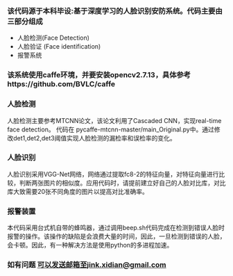 ### 该代码源于本科毕设:基于深度学习的人脸识别安防系统。代码主要由三部分组成



- 人脸检测(Face Detection)
- 人脸验证 (Face identification) 
- 报警系统
### 该系统使用caffe环境，并要安装opencv2.7.13，具体参考https://github.com/BVLC/caffe
### 人脸检测
人脸检测主要参考MTCNN论文，该论文利用了Cascaded CNN，实现real-time face detection。
代码在
pycaffe-mtcnn-master/main_Original.py中。通过修改det1,det2,det3阈值实现人脸检测的漏检率和误检率的变化。

### 人脸识别
人脸识别采用VGG-Net网络，网络通过提取fc8-2的特征向量，对特征向量进行比较，判断两张图片的相似度。应用代码时，请提前建立好自己的人脸对比库，对比库大致需要20张不同角度的图片以提高对比准确率。

### 报警装置
本代码采用台式机自带的蜂鸣器，通过调用beep.sh代码完成在检测到错误人脸时报警的操作。该操作的缺陷是会浪费大量的时间，因此，一旦检测到错误的人脸，会卡顿。因此，有一种解决方法是使用python的多进程加速。

### 如有问题 可以发送邮箱至jink.xidian@gmail.com
